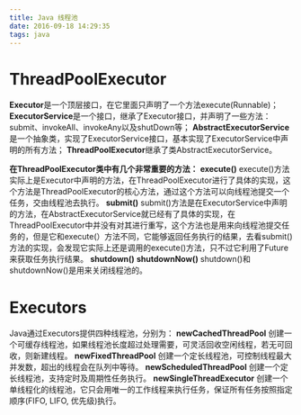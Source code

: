 ```yaml
---
title: Java 线程池
date: 2016-09-18 14:29:35
tags: java
---
```

# ThreadPoolExecutor
**Executor**是一个顶层接口，在它里面只声明了一个方法execute(Runnable)；
**ExecutorService**是一个接口，继承了Executor接口，并声明了一些方法：submit、invokeAll、invokeAny以及shutDown等；
**AbstractExecutorService**是一个抽象类，实现了ExecutorService接口，基本实现了ExecutorService中声明的所有方法；
**ThreadPoolExecutor**继承了类AbstractExecutorService。

**在ThreadPoolExecutor类中有几个非常重要的方法：**
**execute()**
execute()方法实际上是Executor中声明的方法，在ThreadPoolExecutor进行了具体的实现，这个方法是ThreadPoolExecutor的核心方法，通过这个方法可以向线程池提交一个任务，交由线程池去执行。 
**submit()**
submit()方法是在ExecutorService中声明的方法，在AbstractExecutorService就已经有了具体的实现，在ThreadPoolExecutor中并没有对其进行重写，这个方法也是用来向线程池提交任务的，但是它和execute(）方法不同，它能够返回任务执行的结果，去看submit()方法的实现，会发现它实际上还是调用的execute()方法，只不过它利用了Future来获取任务执行结果。
**shutdown()**
**shutdownNow()**
shutdown()和shutdownNow()是用来关闭线程池的。
# Executors
Java通过Executors提供四种线程池，分别为：
**newCachedThreadPool**
创建一个可缓存线程池，如果线程池长度超过处理需要，可灵活回收空闲线程，若无可回收，则新建线程。
**newFixedThreadPool**
创建一个定长线程池，可控制线程最大并发数，超出的线程会在队列中等待。
**newScheduledThreadPool**
创建一个定长线程池，支持定时及周期性任务执行。
**newSingleThreadExecutor**
创建一个单线程化的线程池，它只会用唯一的工作线程来执行任务，保证所有任务按照指定顺序(FIFO, LIFO, 优先级)执行。